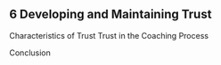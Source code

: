 ## 6 Developing and Maintaining Trust

Characteristics of Trust Trust in the Coaching Process

Conclusion
